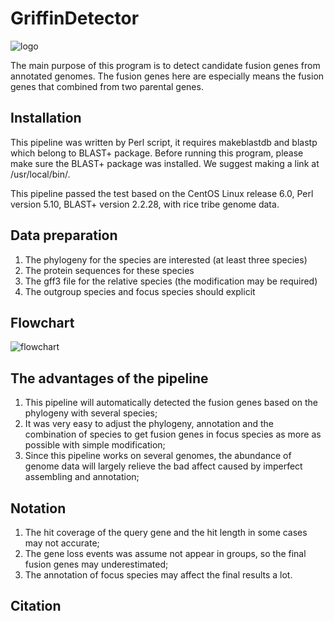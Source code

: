 # GriffinDetector

![logo](C:\Users\HP\Downloads\GriffinDetector_Versions_0\logo.png)

The main purpose of this program is to detect candidate fusion genes from annotated genomes. The fusion genes here are especially means the fusion genes that combined from two parental genes.

## Installation

This pipeline was written by Perl script, it requires makeblastdb and blastp which belong to BLAST+ package. Before running this program, please make sure the BLAST+ package was installed. We suggest making a link at /usr/local/bin/.

This pipeline passed the test based on the CentOS Linux release 6.0, Perl version 5.10, BLAST+ version 2.2.28, with rice tribe genome data.

## Data preparation

1. The phylogeny for the species are interested (at least three species)
2. The protein sequences for these species
3. The gff3 file for the relative species (the modification may be required)
4. The outgroup species and focus species should explicit



## Flowchart

![flowchart](C:\Users\HP\Downloads\GriffinDetector_Versions_0\flowchart.jpg)

## The advantages of the pipeline

1. This pipeline will automatically detected the fusion genes based on the phylogeny with several species;
2. It was very easy to adjust the phylogeny, annotation and the combination of species to get fusion genes in focus species as more as possible with simple modification;
3. Since this pipeline works on several genomes, the abundance of genome data will largely relieve the bad affect caused by imperfect assembling and annotation;

## Notation

1. The hit coverage of the query gene and the hit length in some cases may not accurate;
2. The gene loss events was assume not appear in groups, so the final fusion genes may underestimated;
3. The annotation of focus species may affect the final results a lot.

## Citation